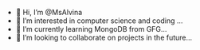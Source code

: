 - 👋 Hi, I’m @MsAlvina
- 👀 I’m interested in computer science and coding ...
- 🌱 I’m currently learning MongoDB from GFG...
- 💞️ I’m looking to collaborate on projects in the future...
  <!---
MsAlvina/MsAlvina is a ✨ unique ✨ repository because its `README.md` (this file) appears on your GitHub profile.
You can click the Preview link to take a look at your changes.
--->

